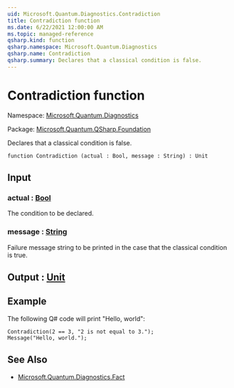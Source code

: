 ```yaml
---
uid: Microsoft.Quantum.Diagnostics.Contradiction
title: Contradiction function
ms.date: 6/22/2021 12:00:00 AM
ms.topic: managed-reference
qsharp.kind: function
qsharp.namespace: Microsoft.Quantum.Diagnostics
qsharp.name: Contradiction
qsharp.summary: Declares that a classical condition is false.
---
```


# Contradiction function

Namespace: [Microsoft.Quantum.Diagnostics](xref:Microsoft.Quantum.Diagnostics)

Package: [Microsoft.Quantum.QSharp.Foundation](https://nuget.org/packages/Microsoft.Quantum.QSharp.Foundation)


Declares that a classical condition is false.

```qsharp
function Contradiction (actual : Bool, message : String) : Unit
```


## Input

### actual : [Bool](xref:microsoft.quantum.qsharp.valueliterals#bool-literals)

The condition to be declared.


### message : [String](xref:microsoft.quantum.qsharp.valueliterals#string-literals)

Failure message string to be printed in the case that the classicalcondition is true.



## Output : [Unit](xref:microsoft.quantum.qsharp.valueliterals#unit-literal)



## Example

The following Q# code will print "Hello, world":```qsharpContradiction(2 == 3, "2 is not equal to 3.");Message("Hello, world.");```

## See Also

- [Microsoft.Quantum.Diagnostics.Fact](xref:Microsoft.Quantum.Diagnostics.Fact)